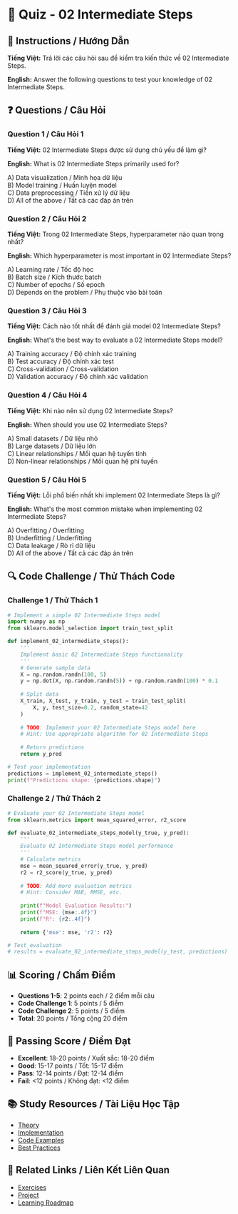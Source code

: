 # 🧠 Quiz - 02 Intermediate Steps

## 📝 Instructions / Hướng Dẫn

**Tiếng Việt:** Trả lời các câu hỏi sau để kiểm tra kiến thức về 02 Intermediate Steps.

**English:** Answer the following questions to test your knowledge of 02 Intermediate Steps.

## ❓ Questions / Câu Hỏi

### Question 1 / Câu Hỏi 1
**Tiếng Việt:** 02 Intermediate Steps được sử dụng chủ yếu để làm gì?

**English:** What is 02 Intermediate Steps primarily used for?

A) Data visualization / Minh họa dữ liệu  
B) Model training / Huấn luyện model  
C) Data preprocessing / Tiền xử lý dữ liệu  
D) All of the above / Tất cả các đáp án trên

### Question 2 / Câu Hỏi 2
**Tiếng Việt:** Trong 02 Intermediate Steps, hyperparameter nào quan trọng nhất?

**English:** Which hyperparameter is most important in 02 Intermediate Steps?

A) Learning rate / Tốc độ học  
B) Batch size / Kích thước batch  
C) Number of epochs / Số epoch  
D) Depends on the problem / Phụ thuộc vào bài toán

### Question 3 / Câu Hỏi 3
**Tiếng Việt:** Cách nào tốt nhất để đánh giá model 02 Intermediate Steps?

**English:** What's the best way to evaluate a 02 Intermediate Steps model?

A) Training accuracy / Độ chính xác training  
B) Test accuracy / Độ chính xác test  
C) Cross-validation / Cross-validation  
D) Validation accuracy / Độ chính xác validation

### Question 4 / Câu Hỏi 4
**Tiếng Việt:** Khi nào nên sử dụng 02 Intermediate Steps?

**English:** When should you use 02 Intermediate Steps?

A) Small datasets / Dữ liệu nhỏ  
B) Large datasets / Dữ liệu lớn  
C) Linear relationships / Mối quan hệ tuyến tính  
D) Non-linear relationships / Mối quan hệ phi tuyến

### Question 5 / Câu Hỏi 5
**Tiếng Việt:** Lỗi phổ biến nhất khi implement 02 Intermediate Steps là gì?

**English:** What's the most common mistake when implementing 02 Intermediate Steps?

A) Overfitting / Overfitting  
B) Underfitting / Underfitting  
C) Data leakage / Rò rỉ dữ liệu  
D) All of the above / Tất cả các đáp án trên

## 🔍 Code Challenge / Thử Thách Code

### Challenge 1 / Thử Thách 1
```python
# Implement a simple 02 Intermediate Steps model
import numpy as np
from sklearn.model_selection import train_test_split

def implement_02_intermediate_steps():
    '''
    Implement basic 02 Intermediate Steps functionality
    '''
    # Generate sample data
    X = np.random.randn(100, 5)
    y = np.dot(X, np.random.randn(5)) + np.random.randn(100) * 0.1
    
    # Split data
    X_train, X_test, y_train, y_test = train_test_split(
        X, y, test_size=0.2, random_state=42
    )
    
    # TODO: Implement your 02 Intermediate Steps model here
    # Hint: Use appropriate algorithm for 02 Intermediate Steps
    
    # Return predictions
    return y_pred

# Test your implementation
predictions = implement_02_intermediate_steps()
print(f"Predictions shape: {predictions.shape}")
```

### Challenge 2 / Thử Thách 2
```python
# Evaluate your 02 Intermediate Steps model
from sklearn.metrics import mean_squared_error, r2_score

def evaluate_02_intermediate_steps_model(y_true, y_pred):
    '''
    Evaluate 02 Intermediate Steps model performance
    '''
    # Calculate metrics
    mse = mean_squared_error(y_true, y_pred)
    r2 = r2_score(y_true, y_pred)
    
    # TODO: Add more evaluation metrics
    # Hint: Consider MAE, RMSE, etc.
    
    print(f"Model Evaluation Results:")
    print(f"MSE: {mse:.4f}")
    print(f"R²: {r2:.4f}")
    
    return {'mse': mse, 'r2': r2}

# Test evaluation
# results = evaluate_02_intermediate_steps_model(y_test, predictions)
```

## 📊 Scoring / Chấm Điểm

- **Questions 1-5**: 2 points each / 2 điểm mỗi câu
- **Code Challenge 1**: 5 points / 5 điểm
- **Code Challenge 2**: 5 points / 5 điểm
- **Total**: 20 points / Tổng cộng 20 điểm

## 🎯 Passing Score / Điểm Đạt

- **Excellent**: 18-20 points / Xuất sắc: 18-20 điểm
- **Good**: 15-17 points / Tốt: 15-17 điểm  
- **Pass**: 12-14 points / Đạt: 12-14 điểm
- **Fail**: <12 points / Không đạt: <12 điểm

## 📚 Study Resources / Tài Liệu Học Tập

- [Theory](./THEORY_02_intermediate_steps.md)
- [Implementation](./IMPLEMENTATION_02_intermediate_steps.md)
- [Code Examples](./CODE_EXAMPLES_02_intermediate_steps.md)
- [Best Practices](./BEST_PRACTICES_02_intermediate_steps.md)

## 🔗 Related Links / Liên Kết Liên Quan

- [Exercises](./EXERCISES_02_intermediate_steps.md)
- [Project](./PROJECT_02_intermediate_steps.md)
- [Learning Roadmap](./LEARNING_ROADMAP_02_intermediate_steps.md)
